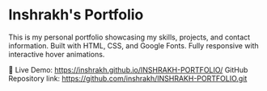 # Inshrakh's Portfolio

This is my personal portfolio showcasing my skills, projects, and contact information.
Built with HTML, CSS, and Google Fonts.
Fully responsive with interactive hover animations.

🔗 Live Demo: https://inshrakh.github.io/INSHRAKH-PORTFOLIO/
GitHub Repository link: https://github.com/inshrakh/INSHRAKH-PORTFOLIO.git
